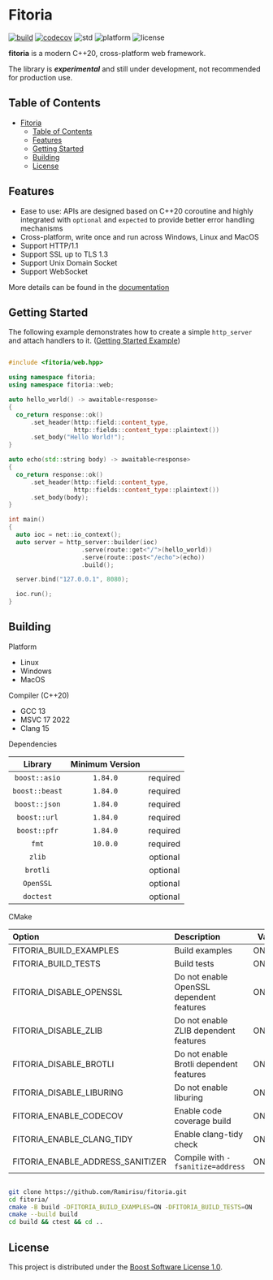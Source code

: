 # Fitoria

[![build](https://github.com/Ramirisu/fitoria/actions/workflows/build_matrix.yml/badge.svg)](https://github.com/Ramirisu/fitoria/actions/workflows/build_matrix.yml)
[![codecov](https://codecov.io/gh/Ramirisu/fitoria/branch/main/graph/badge.svg?token=YDZ6KGEV0A)](https://codecov.io/gh/Ramirisu/fitoria)
![std](https://img.shields.io/badge/std-20-blue.svg)
![platform](https://img.shields.io/badge/platform-windows%2Flinux%2Fmacos-blue)
![license](https://img.shields.io/badge/license-BSL--1.0-blue)

**fitoria** is a modern C++20, cross-platform web framework.

The library is ***experimental*** and still under development, not recommended for production use.

## Table of Contents

- [Fitoria](#fitoria)
  - [Table of Contents](#table-of-contents)
  - [Features](#features)
  - [Getting Started](#getting-started)
  - [Building](#building)
  - [License](#license)

## Features

- Ease to use: APIs are designed based on C++20 coroutine and highly integrated with `optional` and `expected` to provide better error handling mechanisms
- Cross-platform, write once and run across Windows, Linux and MacOS
- Support HTTP/1.1
- Support SSL up to TLS 1.3
- Support Unix Domain Socket
- Support WebSocket

More details can be found in the [documentation](https://ramirisu.github.io/fitoria/)

## Getting Started

The following example demonstrates how to create a simple ``http_server`` and attach handlers to it. ([Getting Started Example](https://github.com/Ramirisu/fitoria/blob/main/example/web/basic/getting_started.cpp))

```cpp

#include <fitoria/web.hpp>

using namespace fitoria;
using namespace fitoria::web;

auto hello_world() -> awaitable<response>
{
  co_return response::ok()
      .set_header(http::field::content_type,
                  http::fields::content_type::plaintext())
      .set_body("Hello World!");
}

auto echo(std::string body) -> awaitable<response>
{
  co_return response::ok()
      .set_header(http::field::content_type,
                  http::fields::content_type::plaintext())
      .set_body(body);
}

int main()
{
  auto ioc = net::io_context();
  auto server = http_server::builder(ioc)
                    .serve(route::get<"/">(hello_world))
                    .serve(route::post<"/echo">(echo))
                    .build();

  server.bind("127.0.0.1", 8080);

  ioc.run();
}

```

## Building

Platform

- Linux
- Windows
- MacOS

Compiler (C++20)

- GCC 13
- MSVC 17 2022
- Clang 15

Dependencies

|    Library     | Minimum Version |          |
| :------------: | :-------------: | :------: |
| `boost::asio`  |    `1.84.0`     | required |
| `boost::beast` |    `1.84.0`     | required |
| `boost::json`  |    `1.84.0`     | required |
|  `boost::url`  |    `1.84.0`     | required |
|  `boost::pfr`  |    `1.84.0`     | required |
|     `fmt`      |    `10.0.0`     | required |
|     `zlib`     |                 | optional |
|    `brotli`    |                 | optional |
|   `OpenSSL`    |                 | optional |
|   `doctest`    |                 | optional |

CMake

| Option                           | Description                              | Value  | Default |
| :------------------------------- | :--------------------------------------- | :----: | :-----: |
| FITORIA_BUILD_EXAMPLES           | Build examples                           | ON/OFF |   OFF   |
| FITORIA_BUILD_TESTS              | Build tests                              | ON/OFF |   OFF   |
| FITORIA_DISABLE_OPENSSL          | Do not enable OpenSSL dependent features | ON/OFF |   OFF   |
| FITORIA_DISABLE_ZLIB             | Do not enable ZLIB dependent features    | ON/OFF |   OFF   |
| FITORIA_DISABLE_BROTLI           | Do not enable Brotli dependent features  | ON/OFF |   OFF   |
| FITORIA_DISABLE_LIBURING         | Do not enable liburing                   | ON/OFF |   OFF   |
| FITORIA_ENABLE_CODECOV           | Enable code coverage build               | ON/OFF |   OFF   |
| FITORIA_ENABLE_CLANG_TIDY        | Enable clang-tidy check                  | ON/OFF |   OFF   |
| FITORIA_ENABLE_ADDRESS_SANITIZER | Compile with `-fsanitize=address`        | ON/OFF |   OFF   |

```sh

git clone https://github.com/Ramirisu/fitoria.git
cd fitoria/
cmake -B build -DFITORIA_BUILD_EXAMPLES=ON -DFITORIA_BUILD_TESTS=ON
cmake --build build
cd build && ctest && cd ..

```

## License

This project is distributed under the [Boost Software License 1.0](https://www.boost.org/LICENSE_1_0.txt).

